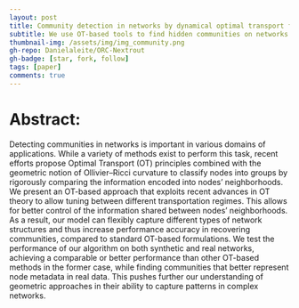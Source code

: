 ```yaml
---
layout: post
title: Community detection in networks by dynamical optimal transport formulation
subtitle: We use OT-based tools to find hidden communities on networks.
thumbnail-img: /assets/img/img_community.png
gh-repo: Danielaleite/ORC-Nextrout
gh-badge: [star, fork, follow]
tags: [paper]
comments: true
---
```


# Abstract:

Detecting communities in networks is important in various domains of applications. While a variety of methods exist to perform this task, recent efforts propose Optimal Transport (OT) principles combined with the geometric notion of Ollivier–Ricci curvature to classify nodes into groups by rigorously comparing the information encoded into nodes’ neighborhoods. We present an OT-based approach that exploits recent advances in OT theory to allow tuning between different transportation regimes. This allows for better control of the information shared between nodes’ neighborhoods. As a result, our model can flexibly capture different types of network structures and thus increase performance accuracy in recovering communities, compared to standard OT-based formulations. We test the performance of our algorithm on both synthetic and real networks, achieving a comparable or better performance than other OT-based methods in the former case, while finding communities that better represent node metadata in real data. This pushes further our understanding of geometric approaches in their ability to capture patterns in complex networks.